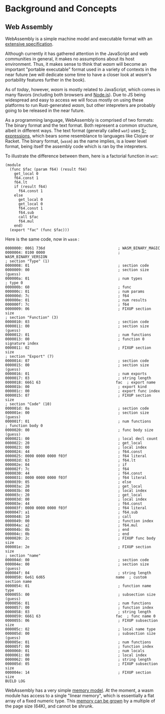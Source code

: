 # Background and Concepts

## Web Assembly
WebAssembly is a simple machine model and executable format with an [extensive
specification].

Although currently it has gathered attention in the JavaScript and web communities in general, it makes no assumptions about its host environment. Thus, it makes sense to think that _wasm_ will become an important "portable executable" format used in a variety of contexts in the near future (we will dedicate some time to have a closer look at _wasm_'s portability features further in the book).

As of *today*, however, _wasm_ is mostly related to JavaScript, which comes in many flavors (including both browsers and [Node.js]). Due to JS being widespread and easy to access we will focus mostly on using these platforms to run Rust-generated _wasm_, but other intepreters are probably going to be released in the near future.

As a programming language, WebAssembly is comprised of two formats: The binary format and the text format. Both represent a common structure, albeit in different ways. The text format (generally called `wat`) uses [S-expressions], which bears some resemblance to languages like Clojure or Racket.
The binary format, (`wasm`) as the name implies, is a lower level format, being itself the assembly code which is ran by the intepreters.

To illustrate the difference between them, here is a factorial function in `wat`:

```
(module
  (func $fac (param f64) (result f64)
    get_local 0
    f64.const 1
    f64.lt
    if (result f64)
      f64.const 1
    else
      get_local 0
      get_local 0
      f64.const 1
      f64.sub
      call $fac
      f64.mul
    end)
  (export "fac" (func $fac)))
```

Here is the same code, now in `wasm` :
```
0000000: 0061 736d                                 ; WASM_BINARY_MAGIC
0000004: 0100 0000                                 ; WASM_BINARY_VERSION
; section "Type" (1)
0000008: 01                                        ; section code
0000009: 00                                        ; section size (guess)
000000a: 01                                        ; num types
; type 0
000000b: 60                                        ; func
000000c: 01                                        ; num params
000000d: 7c                                        ; f64
000000e: 01                                        ; num results
000000f: 7c                                        ; f64
0000009: 06                                        ; FIXUP section size
; section "Function" (3)
0000010: 03                                        ; section code
0000011: 00                                        ; section size (guess)
0000012: 01                                        ; num functions
0000013: 00                                        ; function 0 signature index
0000011: 02                                        ; FIXUP section size
; section "Export" (7)
0000014: 07                                        ; section code
0000015: 00                                        ; section size (guess)
0000016: 01                                        ; num exports
0000017: 03                                        ; string length
0000018: 6661 63                                  fac  ; export name
000001b: 00                                        ; export kind
000001c: 00                                        ; export func index
0000015: 07                                        ; FIXUP section size
; section "Code" (10)
000001d: 0a                                        ; section code
000001e: 00                                        ; section size (guess)
000001f: 01                                        ; num functions
; function body 0
0000020: 00                                        ; func body size (guess)
0000021: 00                                        ; local decl count
0000022: 20                                        ; get_local
0000023: 00                                        ; local index
0000024: 44                                        ; f64.const
0000025: 0000 0000 0000 f03f                       ; f64 literal
000002d: 63                                        ; f64.lt
000002e: 04                                        ; if
000002f: 7c                                        ; f64
0000030: 44                                        ; f64.const
0000031: 0000 0000 0000 f03f                       ; f64 literal
0000039: 05                                        ; else
000003a: 20                                        ; get_local
000003b: 00                                        ; local index
000003c: 20                                        ; get_local
000003d: 00                                        ; local index
000003e: 44                                        ; f64.const
000003f: 0000 0000 0000 f03f                       ; f64 literal
0000047: a1                                        ; f64.sub
0000048: 10                                        ; call
0000049: 00                                        ; function index
000004a: a2                                        ; f64.mul
000004b: 0b                                        ; end
000004c: 0b                                        ; end
0000020: 2c                                        ; FIXUP func body size
000001e: 2e                                        ; FIXUP section size
; section "name"
000004d: 00                                        ; section code
000004e: 00                                        ; section size (guess)
000004f: 04                                        ; string length
0000050: 6e61 6d65                                name  ; custom section name
0000054: 01                                        ; function name type
0000055: 00                                        ; subsection size (guess)
0000056: 01                                        ; num functions
0000057: 00                                        ; function index
0000058: 03                                        ; string length
0000059: 6661 63                                  fac  ; func name 0
0000055: 06                                        ; FIXUP subsection size
000005c: 02                                        ; local name type
000005d: 00                                        ; subsection size (guess)
000005e: 01                                        ; num functions
000005f: 00                                        ; function index
0000060: 01                                        ; num locals
0000061: 00                                        ; local index
0000062: 00                                        ; string length
000005d: 05                                        ; FIXUP subsection size
000004e: 14                                        ; FIXUP section size
BUILD LOG

``` 


WebAssembly has a very simple [memory model]. At the moment, a wasm module has access to a single "linear memory", which is essentially a flat array of a fixed
numeric type. This [memory can be grown] by a multiple of the page size (64K),
and cannot be shrunk.

[memory model]: https://webassembly.github.io/spec/core/syntax/modules.html#syntax-mem
[memory can be grown]: https://webassembly.github.io/spec/core/syntax/instructions.html#syntax-instr-memory
[extensive specification]: https://webassembly.github.io/spec/
[value types]: https://webassembly.github.io/spec/core/syntax/types.html#value-types
[Node.js]:[https://nodejs.org]
[S-expressions]:[https://en.wikipedia.org/wiki/S-expression]
